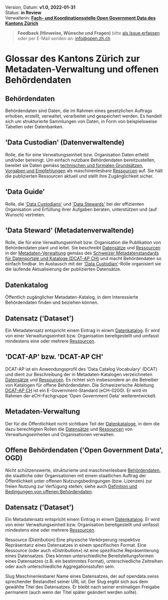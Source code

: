 
Version, Datum: **v1.0, 2022-01-31** <br>
Status: **in Review** <br>
Verwalterin: **[Fach- und Koordinationsstelle Open Government Data des Kantons Zürich](https://www.zh.ch/de/direktion-der-justiz-und-des-innern/statistisches-amt/open-government-data.html#1128196644)**

> **Feedback (Hinweise, Wünsche und Fragen)** bitte [als Issue erfassen](https://github.com/openZH/mdd-ogd-handbook/issues) oder per E-Mail senden an: info@open.zh.ch


# Glossar des Kantons Zürich zur Metadaten-Verwaltung und offenen Behördendaten

## Behördendaten

Behördendaten sind Daten, die im Rahmen eines gesetzlichen Auftrags erhoben, erstellt, verwaltet, verarbeitet und gespeichert werden. Es handelt sich um strukturierte Sammlungen von Daten, in Form von beispielsweise Tabellen oder Datenbanken.

## 'Data Custodian' (Datenverwaltende)
Rolle, die für eine Verwaltungseinheit bzw. Organisation Daten erhebt und/oder bereinigt. Um einfach nutzbare Behördendaten bereitzustellen, bereitet sie Daten gemäss [technischen und formalen Grundsätzen, Vorgaben und Empfehlungen](https://github.com/openZH/mdd-ogd-handbook/blob/main/publikationsleitlinien.md) als maschinenlesbare [Ressourcen](#ressource) auf. Sie hält die publizierten Ressourcen aktuell und stellt ihre Zugänglichkeit sicher.

## 'Data Guide'
Rolle, die ['Data Custodians'](#data-custodian-datenverwaltende) und ['Data Stewards'](#data-steward-metadatenverwaltende) bei der effizienten Organisation und Erfüllung ihrer Aufgaben beraten, unterstützen und (auf Wunsch) vertreten.

## 'Data Steward' (Metadatenverwaltende)
Rolle, die für eine Verwaltungseinheit bzw. Organisation die Publikation von Behördendaten plant und leitet. Sie beschreibt [Datensätze](#datensatz) und [Ressourcen](#ressource) in der [Metadaten-Verwaltung](#metadaten-verwaltung) gemäss des [Schweizer Metadatenstandards für Datenportale und Kataloge (DCAT-AP CH)](https://www.zh.ch/de/direktion-der-justiz-und-des-innern/statistisches-amt/open-government-data/fachausschuss-open-government-data.html#780472813) und macht Behördendaten so einfach findbar. Im Austausch mit der ['Data Custodian'](#data-custodian-datenverwaltende)-Rolle organisiert sie die laufende Aktualisierung der publizierten Datensätze.

## Datenkatalog
Öffentlich zugänglicher Metadaten-Katalog, in dem Interessierte Behördendaten finden und beziehen können.

## Datensatz ('Dataset')
Ein Metadatensatz entspricht einem Eintrag in einem [Datenkatalog](#datenkatalog). Er wird von einer Verwaltungseinheit bzw. Organisation bereitgestellt und umfasst mindestens eine oder mehrere [Ressourcen](#ressource).

## 'DCAT-AP' bzw. 'DCAT-AP CH'
DCAT-AP ist ein Anwendungsprofil des 'Data Catalog Vocabulary' (DCAT) und dient zur Beschreibung der in Metadaten-Katalogen verzeichneten [Datensätze](#datensatz) und [Ressourcen](#ressource). Es richtet sich insbesondere an die Betreiber von Katalogen für offene Behördendaten. Die Schweizerische Ableitung [DCAT-AP CH](https://dcat-ap.ch/) ist ein E-Government-Standard (eCH-0200). Er wird im Rahmen der eCH-Fachgruppe 'Open Government Data' weiterentwickelt.

## Metadaten-Verwaltung
Der für die Öffentlichkeit nicht sichtbare Teil der [Datenkataloge](#datenkataloge), in dem die dazu berechtigten Rollen die [Datensätze](#datensatz) und [Ressourcen](#ressource) von Verwaltungseinheiten und Organisationen verwalten.

## Offene Behördendaten ('Open Government Data', OGD)
Nicht schützenswerte, strukturierte und maschinenlesbare [Behördendaten](#behördendaten), die staatliche oder Organisationen mit einem staatlichen Auftrag der Öffentlichkeit unter offenen Nutzungsbedingungen (bzw. Lizenzen) zur freien Nutzung zur Verfügung stellen; siehe auch [Definition und Bedingungen von offenen Behördendaten](https://github.com/openZH/mdd-ogd-handbook/blob/main/metadatenverwaltung.md#2-definition-und-bedingungen-von-offenen-beh%C3%B6rdendaten).

## Datensatz ('Dataset')
Ein Metadatensatz entspricht einem Eintrag in einem [Datenkatalog](#datenkatalog). Er wird von einer Verwaltungseinheit bzw. Organisation bereitgestellt und umfasst mindestens eine oder mehrere [Ressourcen](#ressource).


Ressource (Distribution)
    Eine physische Verkörperung respektive Repräsentanz
    eines Datensatzes in einem spezifischen Format.
    Eine Ressource (oder auch «Distribution») ist eine
    spezifische Repräsentierung eines Datensatzes. Dies 
    können unterschiedliche Bereitstellungsformen eines 
    Datensatzes (z.B. ein bestimmtes Format), 
    unterschiedliche Zeitreihen oder auch unterschiedliche 
    Aggregationsstufen sein.

  Slug
    Maschinenlesbarer Name eines Datensatzes, der auf 
    opendata.swiss sprechender Bestandteil seiner URL 
    ist. Der Slug ergibt sich aus dem gewählte Titel des 
    Datensatzes. Er bleibt nach seiner erstmaligen Freigabe 
    permanent (auch wenn der Titel später geändert werden 
    sollte). 
